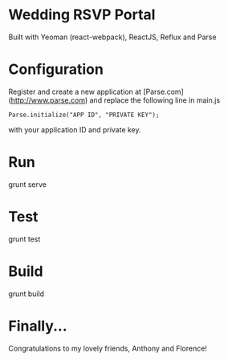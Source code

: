 # Wedding RSVP Portal
Built with Yeoman (react-webpack), ReactJS, Reflux and Parse

# Configuration
Register and create a new application at [Parse.com] (http://www.parse.com) and replace the following line in main.js

```
Parse.initialize("APP ID", "PRIVATE KEY");
```

with your application ID and private key.

# Run
grunt serve

# Test
grunt test

# Build
grunt build

# Finally...
Congratulations to my lovely friends, Anthony and Florence!
